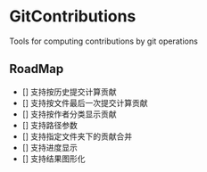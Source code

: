 # GitContributions
Tools for computing contributions by git operations

## RoadMap
- [] 支持按历史提交计算贡献
- [] 支持按文件最后一次提交计算贡献
- [] 支持按作者分类显示贡献
- [] 支持路径参数
- [] 支持指定文件夹下的贡献合并
- [] 支持进度显示
- [] 支持结果图形化